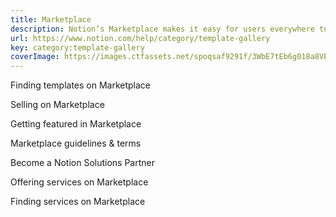 ```yaml
---
title: Marketplace
description: Notion’s Marketplace makes it easy for users everywhere to build anything. Here, you can find templates for your use case or connect with a partner who can help you with your Notion setup.
url: https://www.notion.com/help/category/template-gallery
key: category:template-gallery
coverImage: https://images.ctfassets.net/spoqsaf9291f/3WbE7tEb6g018a8VEPOspz/17c37a6033be5aa8e7c68149934e1000/Template_Gallery_-_Chapter_Hero.png
---
```


Finding templates on Marketplace

Selling on Marketplace

Getting featured in Marketplace

Marketplace guidelines & terms

Become a Notion Solutions Partner

Offering services on Marketplace

Finding services on Marketplace